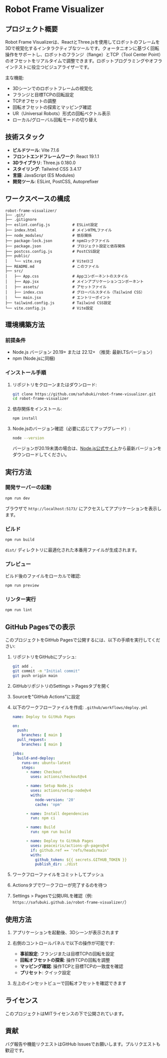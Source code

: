 # Robot Frame Visualizer

## プロジェクト概要

Robot Frame Visualizerは、ReactとThree.jsを使用してロボットのフレームを3Dで視覚化するインタラクティブなツールです。クォータニオンに基づく回転操作をサポートし、ロボットのフランジ（flange）とTCP（Tool Center Point）のオフセットをリアルタイムで調整できます。ロボットプログラミングやオフラインテストに役立つビジュアライザーです。

主な機能:

- 3Dシーンでのロボットフレームの視覚化
- フランジと目標TCPの回転設定
- TCPオフセットの調整
- 回転オフセットの探索とマッピング確認
- UR（Universal Robots）形式の回転ベクトル表示
- ローカル/グローバル回転モードの切り替え

## 技術スタック

- **ビルドツール**: Vite 7.1.6
- **フロントエンドフレームワーク**: React 19.1.1
- **3Dライブラリ**: Three.js 0.180.0
- **スタイリング**: Tailwind CSS 3.4.17
- **言語**: JavaScript (ES Modules)
- **開発ツール**: ESLint, PostCSS, Autoprefixer

## ワークスペースの構成

```text
robot-frame-visualizer/
├── .git/
├── .gitignore
├── eslint.config.js          # ESLint設定
├── index.html                # メインHTMLファイル
├── node_modules/             # 依存関係
├── package-lock.json         # npmロックファイル
├── package.json              # プロジェクト設定と依存関係
├── postcss.config.js         # PostCSS設定
├── public/
│   └── vite.svg              # Viteロゴ
├── README.md                 # このファイル
├── src/
│   ├── App.css               # Appコンポーネントのスタイル
│   ├── App.jsx               # メインアプリケーションコンポーネント
│   ├── assets/               # アセットファイル
│   ├── index.css             # グローバルスタイル（Tailwind CSS）
│   └── main.jsx              # エントリーポイント
├── tailwind.config.js        # Tailwind CSS設定
└── vite.config.js            # Vite設定
```

## 環境構築方法

### 前提条件

- Node.js バージョン 20.19+ または 22.12+ （推奨: 最新LTSバージョン）
- npm (Node.jsに同梱)

### インストール手順

1. リポジトリをクローンまたはダウンロード:

   ```bash
   git clone https://github.com/safubuki/robot-frame-visualizer.git
   cd robot-frame-visualizer
   ```

2. 依存関係をインストール:

   ```bash
   npm install
   ```

3. Node.jsのバージョン確認（必要に応じてアップグレード）:

   ```bash
   node --version
   ```

   バージョンが20.19未満の場合は、[Node.js公式サイト](https://nodejs.org/)から最新バージョンをダウンロードしてください。

## 実行方法

### 開発サーバーの起動

```bash
npm run dev
```

ブラウザで `http://localhost:5173/` にアクセスしてアプリケーションを表示します。

### ビルド

```bash
npm run build
```

`dist/` ディレクトリに最適化された本番用ファイルが生成されます。

### プレビュー

ビルド後のファイルをローカルで確認:

```bash
npm run preview
```

### リンター実行

```bash
npm run lint
```

## GitHub Pagesでの表示

このプロジェクトをGitHub Pagesで公開するには、以下の手順を実行してください:

1. リポジトリをGitHubにプッシュ:

   ```bash
   git add .
   git commit -m "Initial commit"
   git push origin main
   ```

2. GitHubリポジトリのSettings > Pagesタブを開く

3. Sourceを"GitHub Actions"に設定

4. 以下のワークフローファイルを作成: `.github/workflows/deploy.yml`

   ```yaml
   name: Deploy to GitHub Pages

   on:
     push:
       branches: [ main ]
     pull_request:
       branches: [ main ]

   jobs:
     build-and-deploy:
       runs-on: ubuntu-latest
       steps:
         - name: Checkout
           uses: actions/checkout@v4

         - name: Setup Node.js
           uses: actions/setup-node@v4
           with:
             node-version: '20'
             cache: 'npm'

         - name: Install dependencies
           run: npm ci

         - name: Build
           run: npm run build

         - name: Deploy to GitHub Pages
           uses: peaceiris/actions-gh-pages@v4
           if: github.ref == 'refs/heads/main'
           with:
             github_token: ${{ secrets.GITHUB_TOKEN }}
             publish_dir: ./dist
   ```

5. ワークフローファイルをコミットしてプッシュ

6. Actionsタブでワークフローが完了するのを待つ

7. Settings > Pagesで公開URLを確認（例: `https://safubuki.github.io/robot-frame-visualizer/`）

## 使用方法

1. アプリケーションを起動後、3Dシーンが表示されます
2. 右側のコントロールパネルで以下の操作が可能です:
   - **事前設定**: フランジまたは目標TCPの回転を設定
   - **回転オフセットの探索**: 操作TCPの回転を調整
   - **マッピング確認**: 操作TCPと目標TCPの一致度を確認
   - **プリセット**: クイック設定

3. 左上のインセットビューで回転オフセットを確認できます

## ライセンス

このプロジェクトはMITライセンスの下で公開されています。

## 貢献

バグ報告や機能リクエストはGitHub Issuesでお願いします。プルリクエストも歓迎です。

